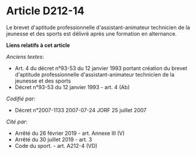 # Article D212-14

Le brevet d'aptitude professionnelle d'assistant-animateur technicien de la jeunesse et des sports est délivré après une
formation en alternance.

**Liens relatifs à cet article**

_Anciens textes_:

  - Art. 4 du décret n°93-53 du 12 janvier 1993 portant création du brevet d'aptitude professionnelle d'assistant-animateur technicien de la jeunesse et des sports
  - Décret n°93-53 du 12 janvier 1993 - art. 4 (Ab)

_Codifié par_:

  - Décret n°2007-1133 2007-07-24 JORF 25 juillet 2007

_Cité par_:

  - Arrêté du 26 février 2019 - art. Annexe III (V)
  - Arrêté du 30 juillet 2019 - art. 3
  - Code du sport. - art. A212-4 (VD)
